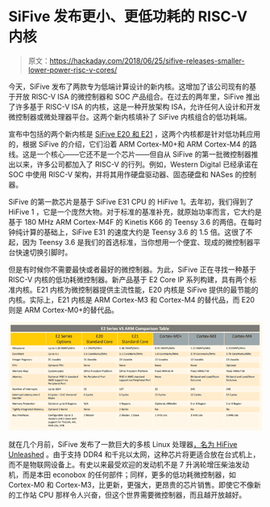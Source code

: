 # SiFive 发布更小、更低功耗的 RISC-V 内核

> 原文：<https://hackaday.com/2018/06/25/sifive-releases-smaller-lower-power-risc-v-cores/>

今天，SiFive 发布了两款专为低端计算设计的新内核。这增加了该公司现有的基于开放 RISC-V ISA 的微控制器和 SOC 产品组合。在过去的两年里，SiFive 推出了许多基于 RISC-V ISA 的内核，这是一种开放架构 ISA，允许任何人设计和开发微控制器或微处理器平台。这两个新内核填补了 SiFive 内核组合的低功耗端。

宣布中包括的两个新内核是 [SiFive E20 和 E21](https://www.sifive.com/products/risc-v-core-ip/e2/) ，这两个内核都是针对低功耗应用的，根据 SiFive 的介绍，它们沿着 ARM Cortex-M0+和 ARM Cortex-M4 的路线。这是一个核心——它还不是一个芯片——但自从 SiFive 的第一批微控制器推出以来，许多公司都加入了 RISC-V 的行列。例如，Western Digital 已经承诺在 SOC 中使用 RISC-V 架构，并将其用作硬盘驱动器、固态硬盘和 NASes 的控制器。

SiFive 的第一款芯片是基于 SiFive E31 CPU 的 HiFive 1。去年初，我们得到了 HiFive 1 ，它是一个庞然大物。对于标准的基准补充，就原始功率而言，它大约是基于 180 MHz ARM Cortex-M4F 的 Kinetis K66 的 Teensy 3.6 的两倍。在每时钟纯计算的基础上，SiFive E31 的速度大约是 Teensy 3.6 的 1.5 倍。这很了不起，因为 Teensy 3.6 是我们的首选标准，当你想用一个便宜、现成的微控制器平台快速切换引脚时。

但是有时候你不需要最快或者最好的微控制器。为此，SiFive 正在寻找一种基于 RISC-V 内核的低功耗微控制器。新产品基于 E2 Core IP 系列构建，具有两个标准内核。E21 内核为微控制器提供主流性能，E20 内核是 SiFive 提供的最节能的内核。实际上，E21 内核是 ARM Cortex-M3 和 Cortex-M4 的替代品，而 E20 则是 ARM Cortex-M0+的替代品。

[![](img/270c88c3cc31b06b5eb1703c9124c3ec.png)](https://hackaday.com/wp-content/uploads/2018/06/eseries.png)

就在几个月前，SiFive 发布了一款巨大的多核 Linux 处理器[，名为 HiFive Unleashed](https://hackaday.com/2018/02/03/sifive-introduces-risc-v-Linux-capable-multicore-processor/) 。由于支持 DDR4 和千兆以太网，这种芯片将更适合放在台式机上，而不是物联网设备上。有史以来最受欢迎的发动机不是 7 升涡轮增压柴油发动机，而是本田 econobox 的任何部件；同样，更多的低功耗微控制器，如 Cortex-M0 和 Cortex-M3，比更新，更强大，更昂贵的芯片销售。即使它不像新的工作站 CPU 那样令人兴奋，但这个世界需要微控制器，而且越开放越好。